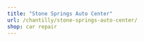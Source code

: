 ```yaml
---
title: "Stone Springs Auto Center"
url: /chantilly/stone-springs-auto-center/
shop: car repair
---
```

